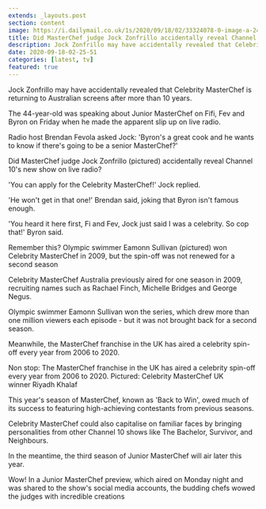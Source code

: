 ```yaml
---
extends: _layouts.post
section: content
image: https://i.dailymail.co.uk/1s/2020/09/18/02/33324078-0-image-a-24_1600391639498.jpg 
title: Did MasterChef judge Jock Zonfrillo accidentally reveal Channel 10s new show on live radio? 
description: Jock Zonfrillo may have accidentally revealed that Celebrity MasterChef is returning to Australian screens after more than 10 years.  
date: 2020-09-18-02-25-51 
categories: [latest, tv] 
featured: true 
--- 
```

Jock Zonfrillo may have accidentally revealed that Celebrity MasterChef is returning to Australian screens after more than 10 years. 

The 44-year-old was speaking about Junior MasterChef on Fifi, Fev and Byron on Friday when he made the apparent slip up on live radio. 

Radio host Brendan Fevola asked Jock: 'Byron's a great cook and he wants to know if there's going to be a senior MasterChef?'

Did MasterChef judge Jock Zonfrillo (pictured) accidentally reveal Channel 10's new show on live radio?

'You can apply for the Celebrity MasterChef!' Jock replied.

'He won't get in that one!' Brendan said, joking that Byron isn't famous enough.   

'You heard it here first, Fi and Fev, Jock just said I was a celebrity. So cop that!' Byron said.  

Remember this? Olympic swimmer Eamonn Sullivan (pictured) won Celebrity MasterChef in 2009, but the spin-off was not renewed for a second season 

Celebrity MasterChef Australia previously aired for one season in 2009, recruiting names such as Rachael Finch, Michelle Bridges and George Negus. 

Olympic swimmer Eamonn Sullivan won the series, which drew more than one million viewers each episode - but it was not brought back for a second season. 

Meanwhile, the MasterChef franchise in the UK has aired a celebrity spin-off every year from 2006 to 2020. 

Non stop: The MasterChef franchise in the UK has aired a celebrity spin-off every year from 2006 to 2020. Pictured: Celebrity MasterChef UK winner Riyadh Khalaf

This year's season of MasterChef, known as 'Back to Win', owed much of its success to featuring high-achieving contestants from previous seasons.  

Celebrity MasterChef could also capitalise on familiar faces by bringing personalities from other Channel 10 shows like The Bachelor, Survivor, and Neighbours.

In the meantime, the third season of Junior MasterChef will air later this year. 

Wow! In a Junior MasterChef preview, which aired on Monday night and was shared to the show's social media accounts, the budding chefs wowed the judges with incredible creations


